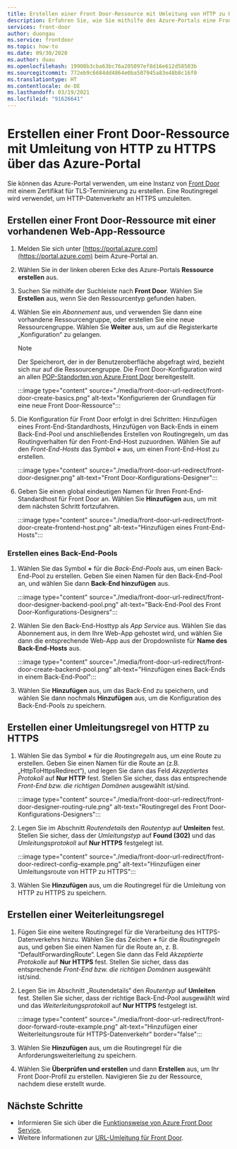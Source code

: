 ```yaml
---
title: Erstellen einer Front Door-Ressource mit Umleitung von HTTP zu HTTPS über das Azure-Portal
description: Erfahren Sie, wie Sie mithilfe des Azure-Portals eine Front Door-Ressource mit Datenverkehr erstellen, der von HTTP zu HTTPS umgeleitet wird.
services: front-door
author: duongau
ms.service: frontdoor
ms.topic: how-to
ms.date: 09/30/2020
ms.author: duau
ms.openlocfilehash: 19908b3cba63bc76a205097ef8d16e612d58503b
ms.sourcegitcommit: 772eb9c6684dd4864e0ba507945a83e48b8c16f0
ms.translationtype: HT
ms.contentlocale: de-DE
ms.lasthandoff: 03/19/2021
ms.locfileid: "91626641"
---
```

# <a name="create-a-front-door-with-http-to-https-redirection-using-the-azure-portal"></a>Erstellen einer Front Door-Ressource mit Umleitung von HTTP zu HTTPS über das Azure-Portal

Sie können das Azure-Portal verwenden, um eine Instanz von [Front Door](quickstart-create-front-door.md) mit einem Zertifikat für TLS-Terminierung zu erstellen. Eine Routingregel wird verwendet, um HTTP-Datenverkehr an HTTPS umzuleiten.

## <a name="create-a-front-door-with-an-existing-web-app-resource"></a>Erstellen einer Front Door-Ressource mit einer vorhandenen Web-App-Ressource

1. Melden Sie sich unter [https://portal.azure.com](https://portal.azure.com) beim Azure-Portal an.

1. Wählen Sie in der linken oberen Ecke des Azure-Portals **Ressource erstellen** aus.

1. Suchen Sie mithilfe der Suchleiste nach **Front Door**. Wählen Sie **Erstellen** aus, wenn Sie den Ressourcentyp gefunden haben.

1. Wählen Sie ein *Abonnement* aus, und verwenden Sie dann eine vorhandene Ressourcengruppe, oder erstellen Sie eine neue Ressourcengruppe. Wählen Sie **Weiter** aus, um auf die Registerkarte „Konfiguration“ zu gelangen.

    > [!NOTE]
    > Der Speicherort, der in der Benutzeroberfläche abgefragt wird, bezieht sich nur auf die Ressourcengruppe. Die Front Door-Konfiguration wird an allen [POP-Standorten von Azure Front Door](front-door-faq.md#what-are-the-pop-locations-for-azure-front-door) bereitgestellt.

    :::image type="content" source="./media/front-door-url-redirect/front-door-create-basics.png" alt-text="Konfigurieren der Grundlagen für eine neue Front Door-Ressource":::

1. Die Konfiguration für Front Door erfolgt in drei Schritten: Hinzufügen eines Front-End-Standardhosts, Hinzufügen von Back-Ends in einem Back-End-Pool und anschließendes Erstellen von Routingregeln, um das Routingverhalten für den Front-End-Host zuzuordnen. Wählen Sie auf den _Front-End-Hosts_ das Symbol **+** aus, um einen Front-End-Host zu erstellen.

    :::image type="content" source="./media/front-door-url-redirect/front-door-designer.png" alt-text="Front Door-Konfigurations-Designer":::

1. Geben Sie einen global eindeutigen Namen für Ihren Front-End-Standardhost für Front Door an. Wählen Sie **Hinzufügen** aus, um mit dem nächsten Schritt fortzufahren.

    :::image type="content" source="./media/front-door-url-redirect/front-door-create-frontend-host.png" alt-text="Hinzufügen eines Front-End-Hosts":::

### <a name="create-backend-pool"></a>Erstellen eines Back-End-Pools

1. Wählen Sie das Symbol **+** für die _Back-End-Pools_ aus, um einen Back-End-Pool zu erstellen. Geben Sie einen Namen für den Back-End-Pool an, und wählen Sie dann **Back-End hinzufügen** aus.

    :::image type="content" source="./media/front-door-url-redirect/front-door-designer-backend-pool.png" alt-text="Back-End-Pool des Front Door-Konfigurations-Designers":::

1. Wählen Sie den Back-End-Hosttyp als _App Service_ aus. Wählen Sie das Abonnement aus, in dem Ihre Web-App gehostet wird, und wählen Sie dann die entsprechende Web-App aus der Dropdownliste für **Name des Back-End-Hosts** aus.

    :::image type="content" source="./media/front-door-url-redirect/front-door-create-backend-pool.png" alt-text="Hinzufügen eines Back-Ends in einem Back-End-Pool":::

1. Wählen Sie **Hinzufügen** aus, um das Back-End zu speichern, und wählen Sie dann nochmals **Hinzufügen** aus, um die Konfiguration des Back-End-Pools zu speichern. 

## <a name="create-http-to-https-redirect-rule"></a>Erstellen einer Umleitungsregel von HTTP zu HTTPS

1. Wählen Sie das Symbol **+** für die *Routingregeln* aus, um eine Route zu erstellen. Geben Sie einen Namen für die Route an (z.B. „HttpToHttpsRedirect“), und legen Sie dann das Feld *Akzeptiertes Protokoll* auf **Nur HTTP** fest. Stellen Sie sicher, dass das entsprechende *Front-End bzw. die richtigen Domänen* ausgewählt ist/sind.  

    :::image type="content" source="./media/front-door-url-redirect/front-door-designer-routing-rule.png" alt-text="Routingregel des Front Door-Konfigurations-Designers":::

1. Legen Sie im Abschnitt *Routendetails* den *Routentyp* auf **Umleiten** fest. Stellen Sie sicher, dass der *Umleitungstyp* auf **Found (302)** und das *Umleitungsprotokoll* auf **Nur HTTPS** festgelegt ist. 

    :::image type="content" source="./media/front-door-url-redirect/front-door-redirect-config-example.png" alt-text="Hinzufügen einer Umleitungsroute von HTTP zu HTTPS":::

1. Wählen Sie **Hinzufügen** aus, um die Routingregel für die Umleitung von HTTP zu HTTPS zu speichern.

## <a name="create-forwarding-rule"></a>Erstellen einer Weiterleitungsregel

1. Fügen Sie eine weitere Routingregel für die Verarbeitung des HTTPS-Datenverkehrs hinzu. Wählen Sie das Zeichen **+** für die *Routingregeln* aus, und geben Sie einen Namen für die Route an, z. B. “DefaultForwardingRoute“. Legen Sie dann das Feld *Akzeptierte Protokolle* auf **Nur HTTPS** fest. Stellen Sie sicher, dass das entsprechende *Front-End bzw. die richtigen Domänen* ausgewählt ist/sind.

1. Legen Sie im Abschnitt „Routendetails“ den *Routentyp* auf **Umleiten** fest. Stellen Sie sicher, dass der richtige Back-End-Pool ausgewählt wird und das *Weiterleitungsprotokoll* auf **Nur HTTPS** festgelegt ist. 

    :::image type="content" source="./media/front-door-url-redirect/front-door-forward-route-example.png" alt-text="Hinzufügen einer Weiterleitungsroute für HTTPS-Datenverkehr" border="false":::

1. Wählen Sie **Hinzufügen** aus, um die Routingregel für die Anforderungsweiterleitung zu speichern.

1. Wählen Sie **Überprüfen und erstellen** und dann **Erstellen** aus, um Ihr Front Door-Profil zu erstellen. Navigieren Sie zu der Ressource, nachdem diese erstellt wurde.

## <a name="next-steps"></a>Nächste Schritte

- Informieren Sie sich über die [Funktionsweise von Azure Front Door Service](front-door-routing-architecture.md).
- Weitere Informationen zur [URL-Umleitung für Front Door](front-door-url-redirect.md).
